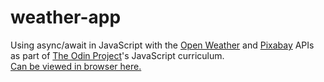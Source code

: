 # weather-app
Using async/await in JavaScript with the [Open Weather](https://openweathermap.org/api) and [Pixabay](https://pixabay.com/api/docs/) APIs as part of [The Odin Project](https://www.theodinproject.com/)'s JavaScript curriculum.  
[Can be viewed in browser here.](https://barrysweeney.github.io/weather-app/)
